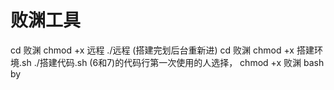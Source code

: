 # 败渊工具
cd 败渊
chmod +x 远程
./远程  (搭建完划后台重新进)
cd 败渊
chmod +x 搭建环境.sh
./搭建代码.sh
(6和7)的代码行第一次使用的人选择，
chmod +x 败渊
bash by

